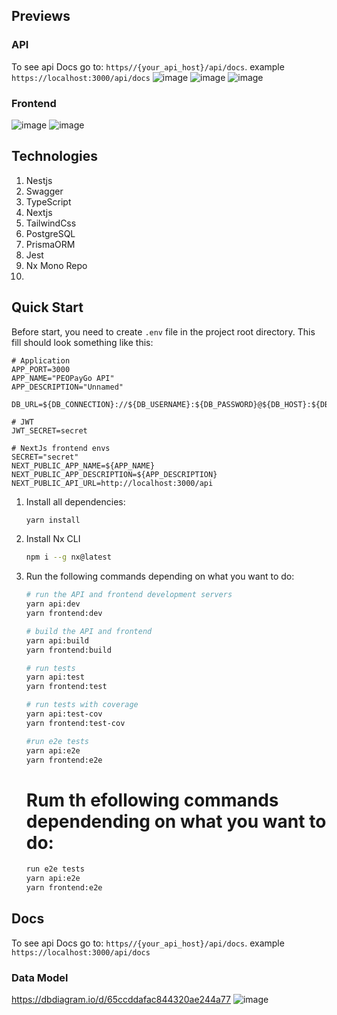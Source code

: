 ## Previews
### API
To see api Docs go to: `https//{your_api_host}/api/docs`. example `https://localhost:3000/api/docs`
![image](https://github.com/luisFelipeEvilla/nestjs-interview/assets/35440641/7cb8b161-f83d-4037-a0ba-2d57f8135826)
![image](https://github.com/luisFelipeEvilla/nestjs-interview/assets/35440641/94be337e-6e91-4a3c-a58d-39f6f5379696)
![image](https://github.com/luisFelipeEvilla/nestjs-interview/assets/35440641/f0de1838-7701-4c3d-813d-3e8de4008f80)

### Frontend
![image](https://github.com/luisFelipeEvilla/nestjs-interview/assets/35440641/df73dfec-8016-4ffe-a832-dd056a5aa23f)
![image](https://github.com/luisFelipeEvilla/nestjs-interview/assets/35440641/18264c4c-b0df-4850-9d5a-024db7b02f6d)


## Technologies

  1. Nestjs
  2. Swagger
  3. TypeScript
  4. Nextjs
  5. TailwindCss
  6. PostgreSQL
  7. PrismaORM
  8. Jest
  9. Nx Mono Repo
  10. 
## Quick Start
Before start, you need to create `.env` file in the project root directory. This fill should look something like this:
```.env 
# Application
APP_PORT=3000
APP_NAME="PEOPayGo API"
APP_DESCRIPTION="Unnamed"

DB_URL=${DB_CONNECTION}://${DB_USERNAME}:${DB_PASSWORD}@${DB_HOST}:${DB_PORT}/${DB_DATABASE}

# JWT
JWT_SECRET=secret

# NextJs frontend envs
SECRET="secret"
NEXT_PUBLIC_APP_NAME=${APP_NAME}
NEXT_PUBLIC_APP_DESCRIPTION=${APP_DESCRIPTION}
NEXT_PUBLIC_API_URL=http://localhost:3000/api
```

1. Install all dependencies:

    ```bash  
    yarn install  
    ```  
2. Install Nx CLI

    ```bash  
    npm i --g nx@latest  
    ```  
3. Run the following commands depending on what you want to do:
   ```bash
   # run the API and frontend development servers
   yarn api:dev
   yarn frontend:dev
   
   # build the API and frontend
   yarn api:build
   yarn frontend:build
   
   # run tests
   yarn api:test
   yarn frontend:test
   
   # run tests with coverage
   yarn api:test-cov
   yarn frontend:test-cov
   
   #run e2e tests
   yarn api:e2e
   yarn frontend:e2e
   ```

   # Rum th efollowing commands dependending on what you want to do:
   ```bash
   run e2e tests
   yarn api:e2e
   yarn frontend:e2e
   ```

## Docs
To see api Docs go to: `https//{your_api_host}/api/docs`. example `https://localhost:3000/api/docs`
### Data Model
https://dbdiagram.io/d/65ccddafac844320ae244a77
![image](https://github.com/luisFelipeEvilla/nestjs-interview/assets/35440641/c089571a-b590-496c-946b-646b1e5690be)


